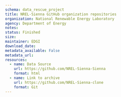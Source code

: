 ```yaml
---
schema: data_rescue_project 
title: NREL-Sienna GitHub organization repositories
organization: National Renewable Energy Laboratory
agency: Department of Energy
notes: 
status: Finished
size: 
maintainer: EDGI
download_date: 
metadata_available: False
metadata_url: 
resources:
  - name: Data Source
    url: https://github.com/NREL-Sienna-Sienna
    format: html
  - name: Link to archive
    url: https://github.com/NREL-Sienna-clone
    format: Git
---
```

